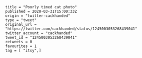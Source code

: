 ```
title = "Poorly timed cat photo"
published = 2020-03-31T15:00:33Z
origin = "twitter-cackhanded"
type = "tweet"
original_url = "https://twitter.com/cackhanded/status/1245003053268439041"
twitter_account = "cackhanded"
tweet_id = "1245003053268439041"
retweets = 0
favourites = 1
tag = [ "itsy",]
```

<p class='image'><img src='https://mnf.m17s.net/2020/03/31/EUcjqTxXgAIgaQG.jpg' alt=''></p>

